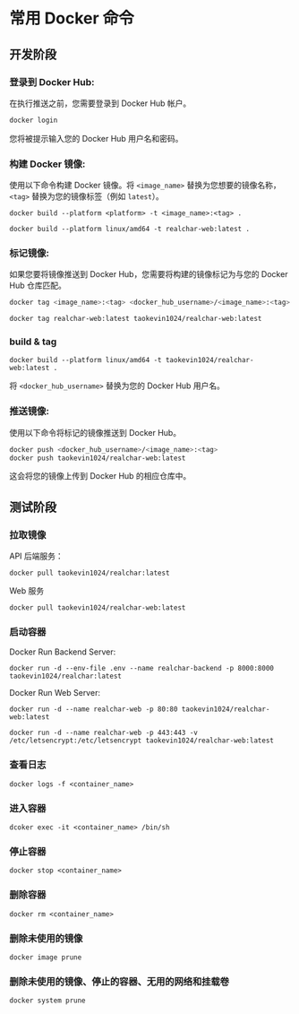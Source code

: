 # 常用 Docker 命令

## 开发阶段

### **登录到 Docker Hub**:

在执行推送之前，您需要登录到 Docker Hub 帐户。

```sh
docker login
```

您将被提示输入您的 Docker Hub 用户名和密码。

### **构建 Docker 镜像**:

使用以下命令构建 Docker 镜像。将 `<image_name>` 替换为您想要的镜像名称，`<tag>` 替换为您的镜像标签（例如 `latest`）。

```Shell
docker build --platform <platform> -t <image_name>:<tag> .

docker build --platform linux/amd64 -t realchar-web:latest .
```

### **标记镜像**:

如果您要将镜像推送到 Docker Hub，您需要将构建的镜像标记为与您的 Docker Hub 仓库匹配。

```sh
docker tag <image_name>:<tag> <docker_hub_username>/<image_name>:<tag>

docker tag realchar-web:latest taokevin1024/realchar-web:latest
```

### build & tag

```Shell
docker build --platform linux/amd64 -t taokevin1024/realchar-web:latest .
```

将 `<docker_hub_username>` 替换为您的 Docker Hub 用户名。

### **推送镜像**:

使用以下命令将标记的镜像推送到 Docker Hub。

```sh
docker push <docker_hub_username>/<image_name>:<tag>
docker push taokevin1024/realchar-web:latest
```

这会将您的镜像上传到 Docker Hub 的相应仓库中。

## 测试阶段

### 拉取镜像

API 后端服务：

```Shell
docker pull taokevin1024/realchar:latest
```

Web 服务

```Shell
docker pull taokevin1024/realchar-web:latest
```

### 启动容器

Docker Run Backend Server:

```Shell
docker run -d --env-file .env --name realchar-backend -p 8000:8000 taokevin1024/realchar:latest
```

Docker Run Web Server:

```Shell
docker run -d --name realchar-web -p 80:80 taokevin1024/realchar-web:latest
```

```Shell
docker run -d --name realchar-web -p 443:443 -v /etc/letsencrypt:/etc/letsencrypt taokevin1024/realchar-web:latest
```

### 查看日志

```Shell
docker logs -f <container_name>
```

### 进入容器

```Shell
dcoker exec -it <container_name> /bin/sh
```

### 停止容器

```Shell
docker stop <container_name>
```

### 删除容器

```Shell
docker rm <container_name>
```

### 删除未使用的镜像

```Shell
docker image prune
```

### 删除未使用的镜像、停止的容器、无用的网络和挂载卷

```Shell
docker system prune
```

